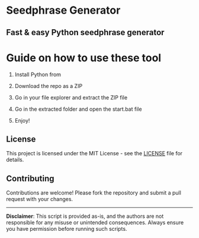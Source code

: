 # Seedphrase Generator             
              
## Fast & easy Python seedphrase generator                 
                     
# Guide on how to use these tool                   
                  
1. Install Python from                    
         
2. Download the repo as a ZIP              
            
3. Go in your file explorer and extract the ZIP file            
                   
4. Go in the extracted folder and open the start.bat file           
                   
5. Enjoy!               
                      
## License                      
             
This project is licensed under the MIT License - see the [LICENSE](LICENSE) file for details.                         
       
## Contributing         
             
Contributions are welcome! Please fork the repository and submit a pull request with your changes.               
              
---             
                   
**Disclaimer**: This script is provided as-is, and the authors are not responsible for any misuse or unintended consequences. Always ensure you have permission before running such scripts.                 